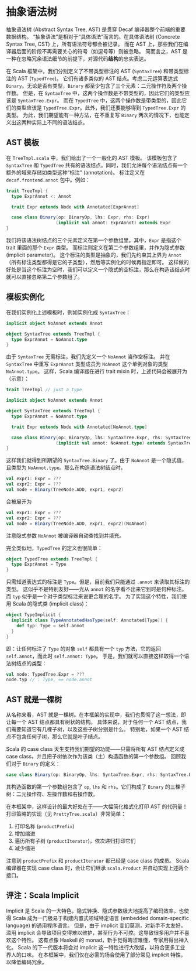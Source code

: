 # 抽象语法树

抽象语法树 (Abstract Syntax Tree, AST) 是贯穿 Decaf 编译器整个前端的重要数据结构。
“抽象语法”是相对于“具体语法”而言的。在具体语法树 (Concrete Syntax Tree, CST) 上，所有语法符号都会被记录。
而在 AST 上，那些我们在编译器后面的阶段不再需要关心的符号（如逗号等）则被忽略。
简而言之，AST 是一种在忽略冗余语法细节的前提下，对源代码**结构**的忠实表达。

在 Scala 框架中，我们分别定义了不带类型标注的 AST (`SyntaxTree`) 和带类型标注的 AST (`TypedTree`)。
它们有诸多类似的 AST 结点。考虑二元运算表达式 `Binary`。无论是否有类型，`Binary` 都至少包含了三个元素：二元操作符及两个操作数。
但是，在 `SyntaxTree` 中，这两个操作数是不带类型的，因此它们的类型应该是 `SyntaxTree.Expr`。
而在 `TypedTree` 中，这两个操作数是带类型的，因此它们的类型应该是 `TypedTree.Expr`。此外，我们还要能够得到 `TypedTree.Expr` 的类型。
为此，我们期望能有一种方法，在不重复写 `Binary` 两次的情况下，也能定义出这两种实际上不同的语法结点。

## AST 模板

在 `TreeTmpl.scala` 中，我们给出了一个一般化的 AST 模板。
该模板包含了 `SyntaxTree` 和 `TypedTree` 共有的语法结点。同时，我们允许每个语法结点有一个额外的域来存储如类型这种“标注” (annotation)。
标注定义在 `decaf.frontend.annot` 包中。例如：

```scala
trait TreeTmpl {
  type ExprAnnot <: Annot

  trait Expr extends Node with Annotated[ExprAnnot]

  case class Binary(op: BinaryOp, lhs: Expr, rhs: Expr)
                   (implicit val annot: ExprAnnot) extends Expr
}
```

我们将该语法树结点的三个元素定义在第一个参数组里。其中，`Expr` 是指这个 trait 里面的那个 `Expr` 类型。
而标注则定义在第二个参数组里，并作为隐式参数 (implicit parameter)。
这个标注的类型是抽象的，我们先约束其上界为 `Annot`（所有标注类型都得是它的子类型），然后等实例化的时候再指定即可。
这样做的好处是当这个标注为空时，我们可以定义一个隐式的空标注，那么在构造该结点时就可以直接忽略第二个参数组了。

## 模板实例化

在我们实例化上述模板时，例如实例化成 `SyntaxTree`：

```scala
implicit object NoAnnot extends Annot

object SyntaxTree extends TreeTmpl {
  type ExprAnnot = NoAnnot.type
}
```

由于 `SyntaxTree` 无需标注，我们先定义一个 `NoAnnot` 当作空标注。
并在 `SyntaxTree` 中重写 `ExprAnnot` 类型成员为 `NoAnnot` 这个单例对象的类型 `NoAnnot.type`。
这样，Scala 编译器在进行 trait mixin 时，上述代码会被展开为（示意）：

```scala
trait TreeTmpl // just a type

implicit object NoAnnot extends Annot

object SyntaxTree extends TreeTmpl {
  type ExprAnnot = NoAnnot.type

  trait Expr extends Node with Annotated[NoAnnot.type]

  case class Binary(op: BinaryOp, lhs: SyntaxTree.Expr, rhs: SyntaxTree.Expr)
                   (implicit val annot: NoAnnot.type) extends SyntaxTree.Expr
}
```

这样我们就得到所期望的 `SyntaxTree.Binary` 了。由于 `NoAnnot` 是一个隐式值，且类型为 `NoAnnot.type`。那么在构造语法树结点时，

```scala
val expr1: Expr = ???
val expr2: Expr = ???
val node = Binary(TreeNode.ADD, expr1, expr2)
```

会被展开为

```scala
val expr1: Expr = ???
val expr2: Expr = ???
val node = Binary(TreeNode.ADD, expr1, expr2)(NoAnnot)
```

注意隐式参数 `NoAnnot` 被编译器自动查找到并填充。

完全类似地，`TypedTree` 的定义也很简单：

```scala
object TypedTree extends TreeTmpl {
  type ExprAnnot = Type
}
```

只需知道表达式的标注是 `Type`。但是，目前我们只能通过 `.annot` 来读取其标注的类型。
这似乎不是特别友好——光从 `annot` 的名字看不出来它到时是何种标注。而 `typ` 似乎是一个对于类型标注来说更合理的名字。
为了实现这个特性，我们使用 Scala 的隐式类 (implicit class)：

```scala
object TypeImplicit {
  implicit class TypeAnnotatedHasType(self: Annotated[Type]) {
    def typ: Type = self.annot
  }
}
```

即：让任何标注了 `Type` 的对象 `self` 都具有一个 `typ` 方法，它的返回 `self.annot`，而此时 `self.annot: Type`。
于是，我们就可以直接这样取得一个语法树结点的类型：

```scala
val node: TypedTree.Expr = ???
node.typ // : Type, == node.annot
```

## AST 就是一棵树

从名称来看，AST 就是一棵树。在本框架的实现中，我们也贯彻了这一想法，即让每一个 AST 结点都具有树状的结构。
具体来说，对于任何一个 AST 结点，我们需要知道它有几棵子树，以及这些子树分别是什么。
特别地，如果一个 AST 结点不包含任何子树，那么它就是叶子结点。

Scala 的 case class 天生支持我们期望的功能——只需将所有 AST 结点定义成 case class，并且把子树依次作为该类（主）构造函数的第一个参数组。
回顾我们对于 `Binary` 的定义：

```scala
case class Binary(op: BinaryOp, lhs: SyntaxTree.Expr, rhs: SyntaxTree.Expr)(...)
```

其构造函数的第一个参数组包含了 `op`, `lhs` 和 `rhs`。它们构成了 `Binary` 的三棵子树：二元操作符、左操作数和右操作数。

在本框架中，这样设计的最大好处在于——大幅简化格式化打印 AST 的代码量！打印策略的实现（见 `PrettyTree.scala`）非常简单：

1. 打印名称 (`productPrefix`)
2. 增加缩进
3. 遍历所有子树 (`productIterator`)，依次递归打印它们
4. 减少缩进

注意到 `productPrefix` 和 `productIterator` 都已经是 case class 的成员。
Scala 编译器在实现 case class 时，会让它们继承 `scala.Product` 并自动实现上述两个接口。

## 评注：Scala Implicit

Implicit 是 Scala 的一大特色，隐式转换、隐式参数极大地提高了编码效率，也使得 Scala 成为一门极易于构建内置式领域特定语言
(embedded domain-specific language) 的通用程序语言。
但是，由于 implicit 变幻莫测，对新手不太友好，滥用 implicit 会导致项目变得难以维护，甚至行为不可控。这导致很多用户并不喜欢这个特性。
这有点像 Haskell 的 monad，新手觉得晦涩难懂，专家用得出神入化。
Scala 的下一代版本将会对 implicit 这一特性进行大改版，以符合更多工业界人的口味。
在本框架中，我们仅在必需的场合使用了部分常见 implicit 特性，以降低编码冗余。
